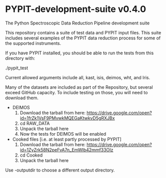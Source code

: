 # PYPIT-development-suite v0.4.0

The Python Spectroscopic Data Reduction Pipeline development suite

This repository contains a suite of test data and PYPIT input files. 
This suite includes several examples of the PYPIT data reduction process 
for some of the supported instruments.

If you have PYPIT installed, you should be able to run
the tests from this directory with:

./pypit_test

Current allowed arguments include all, kast, isis, deimos, wht, and lris.

Many of the datasets are included as part of the Repository,
but several exceed GitHub capacity.  To include testing on
those, you will need to download them.

* DEIMOS
    1. Download the tarball from here: https://drive.google.com/open?id=1frZk1VsF9PMvwkMQEGaKtwkvD5gRXJBx
    1. cd RAW_DATA
    1. Unpack the tarball here
    1. Now the tests for DEIMOS will be enabled
* Cooked files [i.e. at least partly processed by PYPIT]
    1. Download the tarball from here: https://drive.google.com/open?id=1ZyZrk58N2peFvA7n_EmWIb42mmf33OIz
    1. cd Cooked
    1. Unpack the tarball here


Use -outputdir to choose a different output directory.
